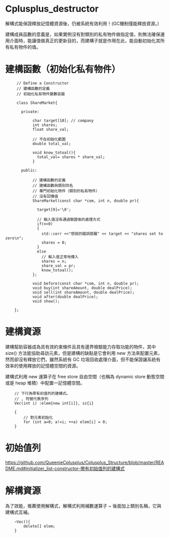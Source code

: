 # Cplusplus_destructor
解構式能保證釋放記憶體資源後，仍被系統有效利用！(GC機制僅能釋放資源。)

建構成員函數的意義是，如果實例沒有對類別的私有物件做指定值，則無法確保運用介面時，能讓值做真正的更新目的，而建構子就是作用在此，能自動初始化其所有私有物件的值。

# 建構函數（初始化私有物件）

         // Define a Constructor
         // 建構函數的定義
         // 初始化私有物件變數容器
 
         class ShareMarket{

           private:

                char target[10]; // company
                int shares;
                float share_val;

                // 不在初始化範圍
                double total_val;

                void know_totoal(){ 
                  total_val= shares * share_val;
                }

           public:

                // 建構函數的定義 
                // 建構函數與類別同名
                // 專門初始化物件（類別的私有物件）
                // 沒有回傳值
                ShareMarket(const char *com, int n, double pr){

                  target[9]='\0';

                  // 輸入值沒有通過驗證後的處理方式
                  if(n<0)
                  { 
                    std::cerr <<"想說的錯誤提醒" << target << "shares set to zero\n";
                    shares = 0;
                  }
                  else
                    // 輸入值正常地傳入
                    shares = n; 
                    share_val = pr;
                    know_totoal();
                }; 

                void before(const char *com, int n, double pr);
                void buy(int shareAmount, double dealPrice);
                void sell(int shareAmount, double dealPrice);
                void after(double dealPrice);
                void show();

        };

# 建構資源

建構幫助容器成為具有效約束條件且具有邊界檢驗能力存取功能的物件，其中 size() 方法能協助尋訪元素，但是建構的缺點是它會利用 new 方法來配置元素，然而卻沒有釋放它們，雖然系統有 GC 垃圾回收處理介面，但不能保證讓系統有效率的使用釋放的記憶體空間的資源。

建構式利用 new 運算子在 free store 自由空間（也稱為 dynamic store 動態空間或是 heap 堆積）中配置一記憶體空間。

        // 下行為帶有初值列的建構式。
        // , 符號代表序列
        Vec(int i) :elem{new int[i]}, sz{i}

        {
            // 對元素初始化
            for (int a=0; a!=i; ++a) elem[i] = 0;
        }

# 初始值列 
   https://github.com/QueenieCplusplus/Cplusplus_Structure/blob/master/README.md#initializer_list-constructor-帶有初始值列的建構式
        
# 解構資源

為了效能，推薦使用解構式，解構式利用補數運算子 ~ 後面加上類別名稱，它與建構式互補。

        ~Vec(){
            delete[] elem;
        }
